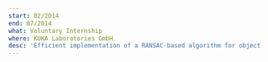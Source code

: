 ```yaml
---
start: 02/2014
end: 07/2014
what: Voluntary Internship
where: KUKA Laboratories GmbH
desc: 'Efficient implementation of a RANSAC-based algorithm for object recognition in point-clouds. Automation of the build process for external libraries in a cross-platform environment using CMake.'
---
```

